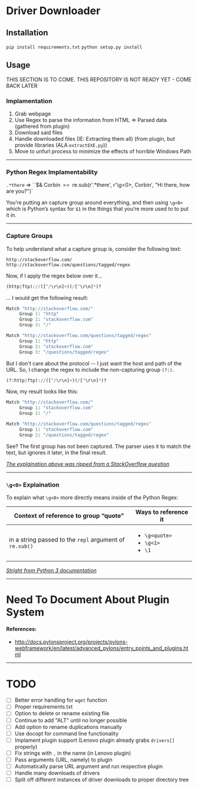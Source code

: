 # Driver Downloader

## Installation
`pip install requirements.txt`
`python setup.py install`

## Usage
THIS SECTION IS TO COME. THIS REPOSITORY IS NOT READY YET - COME BACK LATER

### Implamentation
1. Grab webpage
2. Use Regex to parse the information from HTML => Parsed data (gathered from plugin)
3. Download said files
4. Handle downloaded files (IE: Extracting them all) (from plugin, but provide libraries (ALA 		`extractEXE.py`))
5. Move to unfurl process to minimize the effects of horrible Windows Path

- - -

### Python Regex Implamentability

`.*there` => ``$& Corbin`
`==`
`re.sub(r'.*there', r'\g<0>, Corbin', "Hi there, how are you?")`

You’re putting an capture group around everything, and then using `\g<0>` which is Python’s syntax for `$1` in the things that you’re more used to to put it in.

- - -

### Capture Groups

To help understand what a capture group is, consider the following text:

```
http://stackoverflow.com/
http://stackoverflow.com/questions/tagged/regex
```

Now, if I apply the regex below over it...

```python
(http|ftp)://([^/\r\n]+)(/[^\r\n]*)?
```

... I would get the following result:

```python
Match "http://stackoverflow.com/"
     Group 1: "http"
     Group 2: "stackoverflow.com"
     Group 3: "/"

Match "http://stackoverflow.com/questions/tagged/regex"
     Group 1: "http"
     Group 2: "stackoverflow.com"
     Group 3: "/questions/tagged/regex"
```

But I don't care about the protocol -- I just want the host and path of the URL. So, I change the regex to include the non-capturing group `(?:)`.

```python
(?:http|ftp)://([^/\r\n]+)(/[^\r\n]*)?
```

Now, my result looks like this:

```python
Match "http://stackoverflow.com/"
     Group 1: "stackoverflow.com"
     Group 2: "/"

Match "http://stackoverflow.com/questions/tagged/regex"
     Group 1: "stackoverflow.com"
     Group 2: "/questions/tagged/regex"
```

See? The first group has not been captured. The parser uses it to match the text, but ignores it later, in the final result.

_[The explaination above was ripped from a StackOverflow question](http://stackoverflow.com/questions/3512471/what-is-a-non-capturing-group)_

- - -

### `\g<0>` Explaination

To explain what `\g<0>` more directly means inside of the Python Regex:

|        Context of reference to group “quote”            |                      Ways to reference it             |
|                    --------                             |                             --------                  |
| in a string passed to the `repl` argument of `re.sub()` | <ul><li>`\g<quote>`</li><li>`\g<1>`</li><li>`\1`</li> |

_[Stright from Python 3 documentation](https://docs.python.org/3/library/re.html)_

- - -

# Need To Document About Plugin System

#### References:
- http://docs.pylonsproject.org/projects/pylons-webframework/en/latest/advanced_pylons/entry_points_and_plugins.html

- - -

# TODO
- [ ] Better error handling for `wget` function
- [ ] Proper requirements.txt
- [ ] Option to delete or rename existing file
- [ ] Continue to add "ALT" until no longer possible
- [ ] Add option to rename duplications manually
- [ ] Use docopt for command line functionality
- [ ] Implament plugin support (Lenovo plugin already grabs `drivers[]` properly)
- [ ] Fix strings with `,` in the name (in Lenovo plugin)
- [ ] Pass arguments (URL, namely) to plugin
- [ ] Automatically parse URL argument and run respective plugin
- [ ] Handle many downloads of drivers
- [ ] Split off different instances of driver downloads to proper directory tree